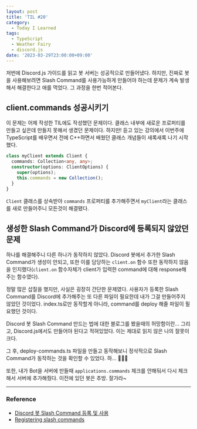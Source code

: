 ```yaml
---
layout: post
title: 'TIL #20'
category:
  - Today I Learned
tags:
  - TypeScript
  - Weather Fairy
  - discord.js
date: '2023-03-29T23:00:00+09:00'
---
```


저번에 Discord.js 가이드를 읽고 봇 서버는 성공적으로 만들어냈다. 하지만, 진짜로 봇을 사용해보려면 Slash Command를 사용가능하게 만들어야 하는데 문제가 계속 발생해서 해결한다고 애를 먹었다. 그 과정을 한번 적어본다.

## client.commands 성공시키기

이 문제는 어제 작성한 TIL에도 작성했던 문제이다. 클래스 내부에 새로운 프로퍼티를 만들고 싶은데 만들지 못해서 생겼던 문제이다.
하지만! 듣고 있는 강의에서 이번주에 TypeScript를 배우면서 전에 C++하면서 배웠던 클래스 개념들이 새록새록 나기 시작했다.

```ts
class myClient extends Client {
  commands: Collection<any, any>;
  constructor(options: ClientOptions) {
    super(options);
    this.commands = new Collection();
  }
}
```

`Client` 클래스를 상속받아 `commands` 프로퍼티를 추가해주면서 `myClient`라는 클래스를 새로 만들어주니 모든것이 해결됐다.

## 생성한 Slash Command가 Discord에 등록되지 않았던 문제

하나를 해결해주니 다른 하나가 동작하지 않았다. Discord 봇에서 추가한 Slash Command가 생성이 안되고, 또한 이를 담당하는 `client.on` 함수 또한 동작하지 않음을 인지했다(`client.on` 함수자체가 client가 입력한 command에 대해 response해주는 함수였다).

정말 많은 삽질을 했지만, 사실은 굉장히 간단한 문제였다. 사용자가 등록한 Slash Command를 Discord에 추가해주는 또 다른 파일이 필요한데 내가 그걸 만들어주지 않았던 것이었다. index.ts로만 동작할게 아니라, command를 deploy 해줄 파일이 필요했던 것이다.

Discord 봇 Slash Command 만드는 법에 대한 블로그를 봤을때의 허망함이란... 그리고, Discord.js에서도 만들어야 된다고 적혀있었다. 이는 제대로 읽지 않은 나의 잘못이 크다.

그 후, deploy-commands.ts 파일을 만들고 동작해보니 정삭적으로 Slash Command가 동작하는 것을 확인할 수 있었다. 하... 🤦🏻‍♀️

또한, 내가 Bot을 서버에 만들때 `applications.commands` 체크를 안해둬서 다시 체크해서 서버에 추가해줬다. 이전에 있던 봇은 추방. 잘가라~

---

### Reference

- [Discord 봇 Slash Command 등록 및 사용](https://velog.io/@shin6949/Discord-%EB%B4%87-Slash-Command-%EB%93%B1%EB%A1%9D-%EB%B0%8F-%EC%82%AC%EC%9A%A9)
- [Registering slash commands](https://discordjs.guide/creating-your-bot/command-deployment.html#where-to-deploy)
